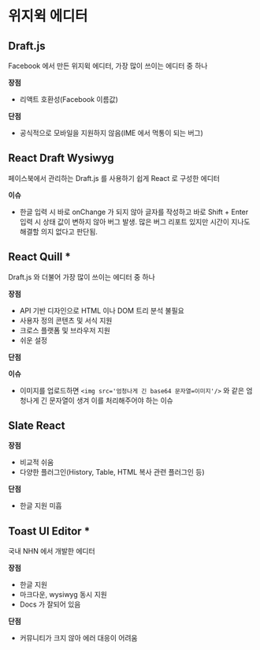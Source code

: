 # 위지윅 에디터

## Draft.js

Facebook 에서 만든 위지윅 에디터, 가장 많이 쓰이는 에디터 중 하나

**장점**

- 리액트 호환성(Facebook 이름값)

**단점**

- 공식적으로 모바일을 지원하지 않음(IME 에서 먹통이 되는 버그)

## React Draft Wysiwyg

페이스북에서 관리하는 Draft.js 를 사용하기 쉽게 React 로 구성한 에디터

**이슈**
- 한글 입력 시 바로 onChange 가 되지 않아 글자를 작성하고 바로 Shift + Enter 입력 시 상태 값이 변하지 않아 버그 발생. 많은 버그 리포트 있지만 시간이 지나도 해결할 의지 없다고 판단됨.

## React Quill *

Draft.js 와 더불어 가장 많이 쓰이는 에디터 중 하나

**장점**

- API 기반 디자인으로 HTML 이나 DOM 트리 분석 불필요
- 사용자 정의 콘텐츠 및 서식 지원
- 크로스 플랫폼 및 브라우저 지원
- 쉬운 설정

**단점**

**이슈**

- 이미지를 업로드하면 `<img src='엄청나게 긴 base64 문자열=이미지'/>` 와 같은 엄청나게 긴 문자열이 생겨 이를 처리해주어야 하는 이슈

## Slate React

**장점**

- 비교적 쉬움
- 다양한 플러그인(History, Table, HTML 복사 관련 플러그인 등)

**단점**

- 한글 지원 미흡

## Toast UI Editor *

국내 NHN 에서 개발한 에디터

**장점**

- 한글 지원
- 마크다운, wysiwyg 동시 지원
- Docs 가 잘되어 있음

**단점**

- 커뮤니티가 크지 않아 에러 대응이 어려움

